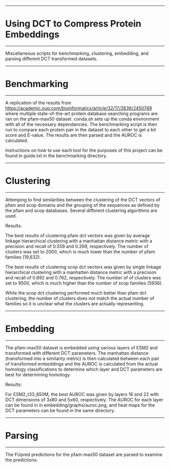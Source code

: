 **************************************************************************************************************
# Using DCT to Compress Protein Embeddings
**************************************************************************************************************

Miscellaneous scripts for benchmarking, clustering, embedding, and parsing different DCT transformed datasets.

**************************************************************************************************************
# Benchmarking
**************************************************************************************************************

A replication of the results from https://academic.oup.com/bioinformatics/article/32/17/2636/2450749 where
multiple state-of-the-art protein database searching programs are ran on the pfam-max50 dataset. conda.sh
sets up the conda environment with all of the necessary dependancies. The benchmarking script is then run
to compare each protein pair in the dataset to each other to get a bit score and E-value. The results are
then parsed and the AUROC is calculated.

Instructions on how to use each tool for the purposes of this project can be found in guide.txt in the
benchmarking directory.

**************************************************************************************************************
# Clustering
**************************************************************************************************************

Attemping to find similarities between the clustering of the DCT vectors of pfam and scop domains and the
grouping of the sequences as defined by the pfam and scop databases. Several different clustering algorithms
are used.

Results:

The best results of clustering pfam dct vectors was given by average linkage hierarchical clustering with
a manhattan distance metric with a precision and recall of 0.559 and 0.269, respectively. The number of
clusters was set to 2000, which is much lower than the number of pfam families (19,632).

The best results of clustering scop dct vectors was given by single linkage hierarchical clustering with
a manhatten distance metric with a precision and recall of 0.892 and 0.762, respectively. The number of
of clusters was set to 9500, which is much higher than the number of scop families (5936).

While the scop dct clustering performed much better than pfam dct clustering, the number of clusters does
not match the actual number of families so it is unclear what the clusters are actually representing.

**************************************************************************************************************
# Embedding
**************************************************************************************************************

The pfam-max50 dataset is embedded using various layers of ESM2 and transformed with different DCT parameters.
The manhattan distance (transformed into a similarity metric) is then calculated between each pair of
transformed embeddings and the AUROC is calculated from the actual homology classifications to determine which
layer and DCT parameters are best for determining homology. 

Results:

For ESM2_t33_650M, the best AUROC was given by layers 16 and 22 with DCT dimensions of 3x80 and 5x60,
respectively. The AUROC for each layer can be found in in embedding/graphs/auroc.png, and heat maps for the DCT
parameters can be found in the same directory.

**************************************************************************************************************
# Parsing
**************************************************************************************************************

The FUpred predictions for the pfam-max50 dataset are parsed to examine the predictions.